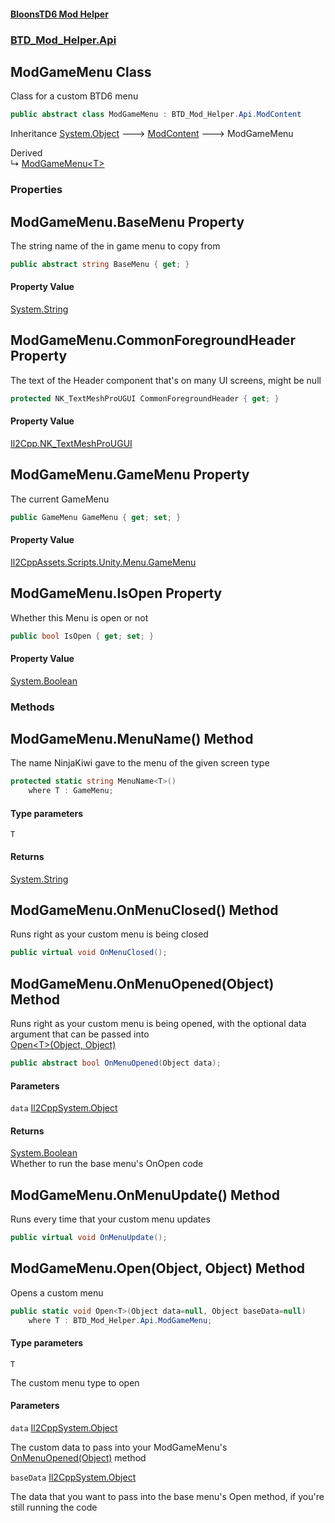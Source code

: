 #### [BloonsTD6 Mod Helper](README.md 'README')
### [BTD_Mod_Helper.Api](README.md#BTD_Mod_Helper.Api 'BTD_Mod_Helper.Api')

## ModGameMenu Class

Class for a custom BTD6 menu

```csharp
public abstract class ModGameMenu : BTD_Mod_Helper.Api.ModContent
```

Inheritance [System.Object](https://docs.microsoft.com/en-us/dotnet/api/System.Object 'System.Object') &#129106; [ModContent](BTD_Mod_Helper.Api.ModContent.md 'BTD_Mod_Helper.Api.ModContent') &#129106; ModGameMenu

Derived  
&#8627; [ModGameMenu&lt;T&gt;](BTD_Mod_Helper.Api.ModGameMenu_T_.md 'BTD_Mod_Helper.Api.ModGameMenu<T>')
### Properties

<a name='BTD_Mod_Helper.Api.ModGameMenu.BaseMenu'></a>

## ModGameMenu.BaseMenu Property

The string name of the in game menu to copy from

```csharp
public abstract string BaseMenu { get; }
```

#### Property Value
[System.String](https://docs.microsoft.com/en-us/dotnet/api/System.String 'System.String')

<a name='BTD_Mod_Helper.Api.ModGameMenu.CommonForegroundHeader'></a>

## ModGameMenu.CommonForegroundHeader Property

The text of the Header component that's on many UI screens, might be null

```csharp
protected NK_TextMeshProUGUI CommonForegroundHeader { get; }
```

#### Property Value
[Il2Cpp.NK_TextMeshProUGUI](https://docs.microsoft.com/en-us/dotnet/api/Il2Cpp.NK_TextMeshProUGUI 'Il2Cpp.NK_TextMeshProUGUI')

<a name='BTD_Mod_Helper.Api.ModGameMenu.GameMenu'></a>

## ModGameMenu.GameMenu Property

The current GameMenu

```csharp
public GameMenu GameMenu { get; set; }
```

#### Property Value
[Il2CppAssets.Scripts.Unity.Menu.GameMenu](https://docs.microsoft.com/en-us/dotnet/api/Il2CppAssets.Scripts.Unity.Menu.GameMenu 'Il2CppAssets.Scripts.Unity.Menu.GameMenu')

<a name='BTD_Mod_Helper.Api.ModGameMenu.IsOpen'></a>

## ModGameMenu.IsOpen Property

Whether this Menu is open or not

```csharp
public bool IsOpen { get; set; }
```

#### Property Value
[System.Boolean](https://docs.microsoft.com/en-us/dotnet/api/System.Boolean 'System.Boolean')
### Methods

<a name='BTD_Mod_Helper.Api.ModGameMenu.MenuName_T_()'></a>

## ModGameMenu.MenuName<T>() Method

The name NinjaKiwi gave to the menu of the given screen type

```csharp
protected static string MenuName<T>()
    where T : GameMenu;
```
#### Type parameters

<a name='BTD_Mod_Helper.Api.ModGameMenu.MenuName_T_().T'></a>

`T`

#### Returns
[System.String](https://docs.microsoft.com/en-us/dotnet/api/System.String 'System.String')

<a name='BTD_Mod_Helper.Api.ModGameMenu.OnMenuClosed()'></a>

## ModGameMenu.OnMenuClosed() Method

Runs right as your custom menu is being closed

```csharp
public virtual void OnMenuClosed();
```

<a name='BTD_Mod_Helper.Api.ModGameMenu.OnMenuOpened(Object)'></a>

## ModGameMenu.OnMenuOpened(Object) Method

Runs right as your custom menu is being opened, with the optional data argument that can be passed into  
[Open&lt;T&gt;(Object, Object)](BTD_Mod_Helper.Api.ModGameMenu.md#BTD_Mod_Helper.Api.ModGameMenu.Open_T_(Object,Object) 'BTD_Mod_Helper.Api.ModGameMenu.Open<T>(Object, Object)')

```csharp
public abstract bool OnMenuOpened(Object data);
```
#### Parameters

<a name='BTD_Mod_Helper.Api.ModGameMenu.OnMenuOpened(Object).data'></a>

`data` [Il2CppSystem.Object](https://docs.microsoft.com/en-us/dotnet/api/Il2CppSystem.Object 'Il2CppSystem.Object')

#### Returns
[System.Boolean](https://docs.microsoft.com/en-us/dotnet/api/System.Boolean 'System.Boolean')  
Whether to run the base menu's OnOpen code

<a name='BTD_Mod_Helper.Api.ModGameMenu.OnMenuUpdate()'></a>

## ModGameMenu.OnMenuUpdate() Method

Runs every time that your custom menu updates

```csharp
public virtual void OnMenuUpdate();
```

<a name='BTD_Mod_Helper.Api.ModGameMenu.Open_T_(Object,Object)'></a>

## ModGameMenu.Open<T>(Object, Object) Method

Opens a custom menu

```csharp
public static void Open<T>(Object data=null, Object baseData=null)
    where T : BTD_Mod_Helper.Api.ModGameMenu;
```
#### Type parameters

<a name='BTD_Mod_Helper.Api.ModGameMenu.Open_T_(Object,Object).T'></a>

`T`

The custom menu type to open
#### Parameters

<a name='BTD_Mod_Helper.Api.ModGameMenu.Open_T_(Object,Object).data'></a>

`data` [Il2CppSystem.Object](https://docs.microsoft.com/en-us/dotnet/api/Il2CppSystem.Object 'Il2CppSystem.Object')

The custom data to pass into your ModGameMenu's [OnMenuOpened(Object)](BTD_Mod_Helper.Api.ModGameMenu.md#BTD_Mod_Helper.Api.ModGameMenu.OnMenuOpened(Object) 'BTD_Mod_Helper.Api.ModGameMenu.OnMenuOpened(Object)') method

<a name='BTD_Mod_Helper.Api.ModGameMenu.Open_T_(Object,Object).baseData'></a>

`baseData` [Il2CppSystem.Object](https://docs.microsoft.com/en-us/dotnet/api/Il2CppSystem.Object 'Il2CppSystem.Object')

The data that you want to pass into the base menu's Open method, if you're still running the code